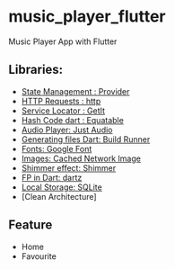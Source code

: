 # music_player_flutter

Music Player App with Flutter

## Libraries:

- [State Management : Provider](https://pub.dev/packages/provider)
- [HTTP Requests : http](https://pub.dev/packages/http)
- [Service Locator : GetIt](https://pub.dev/packages/get_it)
- [Hash Code dart : Equatable](https://pub.dev/packages/equatable)
- [Audio Player: Just Audio](https://pub.dev/packages/just_audio) 
- [Generating files Dart: Build Runner](https://pub.dev/packages/build_runner)
- [Fonts: Google Font](https://pub.dev/packages/google_fonts)
- [Images: Cached Network Image](https://pub.dev/packages/cached_network_image)
- [Shimmer effect: Shimmer](https://pub.dev/packages/shimmer)
- [FP in Dart: dartz](https://pub.dev/packages/dartz)
- [Local Storage: SQLite](https://pub.dev/packages/sqflite)
- [Clean Architecture]

## Feature
- Home
- Favourite
